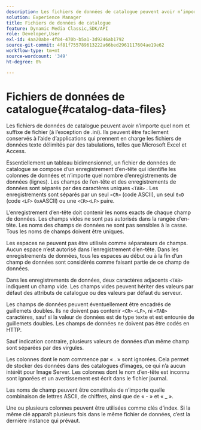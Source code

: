 ```yaml
---
description: Les fichiers de données de catalogue peuvent avoir n’importe quel nom et suffixe (à l’exception .ini). Ils peuvent être maintenus facilement à l’aide d’applications qui prennent en charge les fichiers de données texte délimités par des tabulations, tels que Microsoft Excel et Access.
solution: Experience Manager
title: Fichiers de données de catalogue
feature: Dynamic Media Classic,SDK/API
role: Developer,User
exl-id: 4aa20abe-4f84-470b-b5a1-3d9246ab1792
source-git-commit: 4f81f755789613222a66bed2961117604ae19e62
workflow-type: tm+mt
source-wordcount: '349'
ht-degree: 0%

---
```


# Fichiers de données de catalogue{#catalog-data-files}

Les fichiers de données de catalogue peuvent avoir n’importe quel nom et suffixe de fichier (à l’exception de .ini). Ils peuvent être facilement conservés à l’aide d’applications qui prennent en charge les fichiers de données texte délimités par des tabulations, telles que Microsoft Excel et Access.

Essentiellement un tableau bidimensionnel, un fichier de données de catalogue se compose d’un enregistrement d’en-tête qui identifie les colonnes de données et n’importe quel nombre d’enregistrements de données (lignes). Les champs de l’en-tête et des enregistrements de données sont séparés par des caractères uniques `<TAB>` . Les enregistrements sont séparés par un seul `<CR>` (code ASCII), un seul `0xD` (code `<LF>` `0xA`ASCII) ou une `<CR><LF>` paire.

L’enregistrement d’en-tête doit contenir les noms exacts de chaque champ de données. Les champs vides ne sont pas autorisés dans la rangée d’en-tête. Les noms des champs de données ne sont pas sensibles à la casse. Tous les noms de champs doivent être uniques.

Les espaces ne peuvent pas être utilisés comme séparateurs de champs. Aucun espace n’est autorisé dans l’enregistrement d’en-tête. Dans les enregistrements de données, tous les espaces au début ou à la fin d’un champ de données sont considérés comme faisant partie de ce champ de données.

Dans les enregistrements de données, deux caractères adjacents `<TAB>` indiquent un champ vide. Les champs vides peuvent hériter des valeurs par défaut des attributs de catalogue ou des valeurs par défaut du serveur.

Les champs de données peuvent éventuellement être encadrés de guillemets doubles. Ils ne doivent pas contenir `<CR>` `<LF>`, ni `<TAB>` caractères, sauf si la valeur de données est de type texte et est entourée de guillemets doubles. Les champs de données ne doivent pas être codés en HTTP.

Sauf indication contraire, plusieurs valeurs de données d’un même champ sont séparées par des virgules.

Les colonnes dont le nom commence par « . » sont ignorées. Cela permet de stocker des données dans des catalogues d’images, ce qui n’a aucun intérêt pour Image Server. Les colonnes dont le nom d’en-tête est inconnu sont ignorées et un avertissement est écrit dans le fichier journal.

Les noms de champ peuvent être constitués de n’importe quelle combinaison de lettres ASCII, de chiffres, ainsi que de « - » et « _ ».

Une ou plusieurs colonnes peuvent être utilisées comme clés d’index. Si la même clé apparaît plusieurs fois dans le même fichier de données, c’est la dernière instance qui prévaut.
